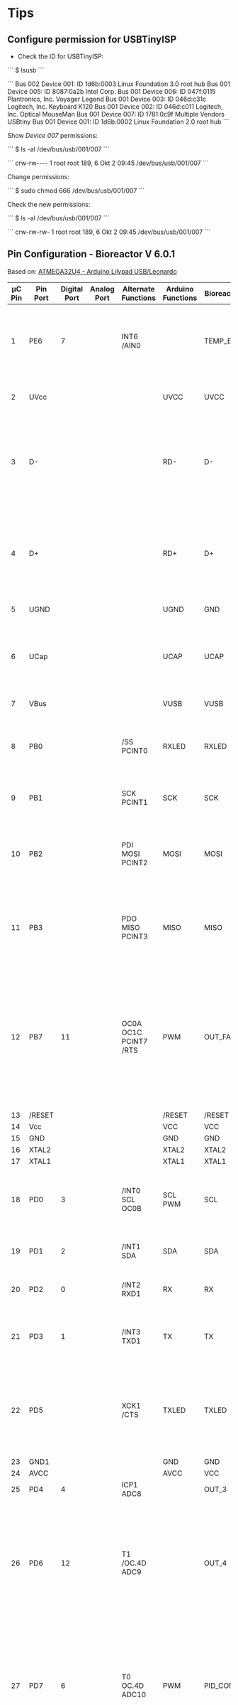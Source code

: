 # Tips

## Configure permission for USBTinyISP

- Check the ID for USBTinyISP:

´´´
$ lsusb
´´´

´´´
Bus 002 Device 001: ID 1d6b:0003 Linux Foundation 3.0 root hub
Bus 001 Device 005: ID 8087:0a2b Intel Corp.
Bus 001 Device 006: ID 047f:0115 Plantronics, Inc. Voyager Legend
Bus 001 Device 003: ID 046d:c31c Logitech, Inc. Keyboard K120
Bus 001 Device 002: ID 046d:c011 Logitech, Inc. Optical MouseMan
Bus 001 Device 007: ID 1781:0c9f Multiple Vendors USBtiny
Bus 001 Device 001: ID 1d6b:0002 Linux Foundation 2.0 root hub
´´´

Show _Device 007_ permissions:

´´´
$ ls -al /dev/bus/usb/001/007
´´´

´´´
crw-rw---- 1 root root 189, 6 Okt 2 09:45 /dev/bus/usb/001/007
´´´

Change permissions:

´´´
$ sudo chmod 666 /dev/bus/usb/001/007
´´´

Check the new permissions:

´´´
$ ls -al /dev/bus/usb/001/007
´´´

´´´
crw-rw-rw- 1 root root 189, 6 Okt 2 09:45 /dev/bus/usb/001/007
´´´

## Pin Configuration - Bioreactor V 6.0.1

Based on: [ATMEGA32U4 - Arduino Lilypad USB/Leonardo](https://docs.arduino.cc/hacking/hardware/PinMapping32u4)

| µC Pin                                                               | Pin Port | Digital Port | Analog Port | Alternate Functions                           | Arduino Functions | Bioreactor Functions | Description                                                                                                                                                                                                                           |
| -------------------------------------------------------------------- | -------- | ------------ | ----------- | --------------------------------------------- | ----------------- | -------------------- | ------------------------------------------------------------------------------------------------------------------------------------------------------------------------------------------------------------------------------------- |
| 1                                                                    | PE6      | 7            |             | INT6 <br /> /AIN0                             |                   | TEMP_EXT1            | - **Ext. OneWire 1**. <br /> - External Interrupt 6 Input. <br /> - Analog Comparator Positive Input.                                                                                                                                     |
| 2                                                                    | UVcc     |              |             |                                               | UVCC              | UVCC                 | USB Pads Internal Regulator Input supply voltage.                                                                                                                                                                                     |
| 3                                                                    | D-       |              |             |                                               | RD-               | D-                   | USB Full speed / Low Speed Negative Data Upstream Port. Should be connected to the USB D- connector pin with a serial 22 Ohm resistor.                                                                                                |
| 4                                                                    | D+       |              |             |                                               | RD+               | D+                   | USB Full speed / Low Speed Positive Data Upstream Port. Should be connected to the USB D+ connector pin with a serial 22 Ohm resistor.                                                                                                |
| 5                                                                    | UGND     |              |             |                                               | UGND              | GND                  | USB Pads Ground.                                                                                                                                                                                                                      |
| 6                                                                    | UCap     |              |             |                                               | UCAP              | UCAP                 | USB Pads Internal Regulator Output supply voltage. Should be connected to an external capacitor (1μF).                                                                                                                                |
| 7                                                                    | VBus     |              |             |                                               | VUSB              | VUSB                 | USB VBUS monitor input.                                                                                                                                                                                                               |
| 8                                                                    | PB0      |              |             | /SS <br /> PCINT0                             | RXLED             | RXLED                | - **Serial communication Reception LED**. <br /> - SPI Slave Select input. <br /> - Pin Change Interrupt 0.                                                                                                                               |
| 9                                                                    | PB1      |              |             | SCK <br /> PCINT1                             | SCK               | SCK                  | - SPI Bus Serial Clock. <br /> - Pin Change Interrupt 1.                                                                                                                                                                              |
| 10                                                                   | PB2      |              |             | PDI <br /> MOSI <br /> PCINT2                 | MOSI              | MOSI                 | - Programming Data Input. <br /> - SPI Bus Master Output/Slave Input. <br /> - Pin Change Interrupt 2.                                                                                                                                |
| 11                                                                   | PB3      |              |             | PDO <br /> MISO <br /> PCINT3                 | MISO              | MISO                 | - Programming Data Output. <br /> - SPI Bus Master Input/Slave Output. <br /> - Pin Change Interrupt 3.                                                                                                                               |
| 12                                                                   | PB7      | 11           |             | OC0A <br /> OC1C <br /> PCINT7 <br /> /RTS    | PWM               | OUT_FAN              | - **Fan control**. <br /> - Output Compare and PWM Output A for Timer/Counter0. <br /> - Output Compare and PWM Output C for Timer/Counter1. <br /> - Pin Change Interrupt 7. <br /> - UART flow control RTS signal.                      |
| 13                                                                   | /RESET   |              |             |                                               | /RESET            | /RESET               | Reset input.                                                                                                                                                                                                                          |
| 14                                                                   | Vcc      |              |             |                                               | VCC               | VCC                  |                                                                                                                                                                                                                                       |
| 15                                                                   | GND      |              |             |                                               | GND               | GND                  |                                                                                                                                                                                                                                       |
| 16                                                                   | XTAL2    |              |             |                                               | XTAL2             | XTAL2                |                                                                                                                                                                                                                                       |
| 17                                                                   | XTAL1    |              |             |                                               | XTAL1             | XTAL1                |                                                                                                                                                                                                                                       |
| 18                                                                   | PD0      | 3            |             | /INT0 <br /> SCL <br /> OC0B                  | SCL <br /> PWM    | SCL                  | - External Interrupt0 Input. <br /> - TWI Serial CLock. <br /> - Output Compare for Timer/Counter0.                                                                                                                                   |
| 19                                                                   | PD1      | 2            |             | /INT1 <br /> SDA                              | SDA               | SDA                  | - External Interrupt1 Input. <br /> - TWI Serial Data.                                                                                                                                                                                |
| 20                                                                   | PD2      | 0            |             | /INT2 <br /> RXD1                             | RX                | RX                   | - External Interrupt2 Input. <br /> - USART1 Receive Pin.                                                                                                                                                                             |
| 21                                                                   | PD3      | 1            |             | /INT3 <br > TXD1                              | TX                | TX                   | - **Enable flash memory**. <br /> - External Interrupt3 Input. <br /> - USART1 Trasmit Pin.                                                                                                                                               |
| 22                                                                   | PD5      |              |             | XCK1 <br /> /CTS                              | TXLED             | TXLED                | - **Serial communication Transmission LED**. <br /> - USART1 External Clock Input/Output. <br /> - UART flow control /CTS signal).                                                                                                        |
| 23                                                                   | GND1     |              |             |                                               | GND               | GND                  |                                                                                                                                                                                                                                       |
| 24                                                                   | AVCC     |              |             |                                               | AVCC              | VCC                  |                                                                                                                                                                                                                                       |
| 25                                                                   | PD4      | 4            |             | ICP1 <br /> ADC8                              |                   | OUT_3                | **Pin for Input/Ouput 3**.                                                                                                                                                                                                                |
| 26                                                                   | PD6      | 12           |             | T1 <br /> /OC.4D <br /> ADC9                  |                   | OUT_4                | - **Pin for Input/Ouput 4**. <br /> - Timer/Counter1 Clock Input . <br /> - Timer 4 Output Complementary Compare D / PWM output. <br /> - Analog to Digital Converter channel 9.                                                          |
| 27                                                                   | PD7      | 6            |             | T0 <br /> OC.4D <br /> ADC10                  | PWM               | PID_CONTROL          | - **Pin for PID control**. <br /> - Timer/Counter0 Clock Input. <br /> - Timer 4 Output Compare D / PWM output. <br /> - Analog to Digital Converter channel 10.                                                                          |
| 28                                                                   | PB4      | 8            |             | PCINT4 <br /> ADC11                           |                   | STEPPER_DIRECTION    | - **Pin for stepper direction**. <br /> - Pin Change Interrupt 4. <br /> - Analog to Digital Converter channel 11.                                                                                                                        |
| 29                                                                   | PB5      | 9            |             | OC1A <br /> PCINT5 <br /> /OC.4B <br /> ADC12 | PWM               | STEPPER_STEP         | - **Pin for stepper steps.** <br /> - Output Compare and PWM Output A for Timer/Counter1. <br /> - Pin Change Interrupt 5. <br /> - Timer 4 Complementary Output Compare B / PWM output. <br /> - Analog to Digital Converter channel 12. |
| 30                                                                   | PB6      | 10           |             | OC1B <br /> PCINT6 <br /> OC.4B <br /> ADC13  | PWM               | OUT_1                | - **Pin for Input/Ouput 1 (PWM food in)**. <br /> - Output Compare and PWM Output B for Timer/Counter1. <br /> - Pin Change Interrupt 6. <br /> - Timer 4 Output Compare B / PWM output. <br /> - Analog to Digital Converter channel 13.                                                |
| 31                                                                   | PC6      | 5            |             | OC.3A <br /> /OC4A                            | PWM               | OUT_2                | - **Pin for Input/Ouput 2 (PWM food out)**. <br /> - Output Compare and PWM output A for Timer/Counter3. <br /> - Output Compare and complementary PWM output A for Timer 4.                                                                                                             |
| 32                                                                   | PC7      | 13           |             | ICP3 <br /> CLK0 <br /> OC4A                  | PWM               | MONITORING_LED       | - **LED for check bioreactor code run correctly**. <br /> - Input Capture Timer 3. <br /> - CLK0 (Divided System Clock). <br /> - Output Compare and direct PWM output A for Timer 4. |
| 33                                                                   | PE2      |              |             | /HWB                                          | /HWB              | /HWB                 | Hardware bootloader activation.                                                                                                                                                                                                       |
| 34                                                                   | VCC1     |              |             |                                               | VCC               | VCC                  |                                                                                                                                                                                                                                       |
| 35                                                                   | GND2     |              |             |                                               | GND               | GND                  |                                                                                                                                                                                                                                       |
| 36                                                                   | PF7      |              | A0          | ADC7 <br /> TDI                               |                   | WEIGHT_CLK           | - **Clock for HX711**. <br /> - ADC input channel 7. <br /> - JTAG Test Data Input.                                                                                                                                                                                 |
| 37                                                                   | PF6      |              | A1          | ADC6 <br /> TDO                               |                   | WEIGHT_DATA          | - **Data for HX711**. <br /> - ADC input channel 6. <BR /> - JTAG Test Data Output.                                                                                                                                                                                |
| 38                                                                   | PF5      |              | A2          | ADC5 <br /> TMS                               |                   | TEMP_PCB             | - **PCB temp. OneWire**. <br /> - ADC input channel 5. <BR /> - JTAG Test Mode Select.                                                                                                                                                                                |
| 39                                                                   | PF4      |              | A3          | ADC4 <br /> TCK                               |                   |                      | - ADC input channel 4. <br /> - JTAG Test Clock.                                                                                                                                                                                      |
| 40                                                                   | PF1      |              | A4          | ADC1                                          |                   | OUT_ERROR            | - **ON/OFF error LED**. <br /> - ADC input channel. 1.                                                                                                                                                                                                                  |
| 41                                                                   | PF0      |              | A5          | ADC0                                          |                   | TEMP_EXT2            | - **Ext. OneWire 2**. <br /> - ADC input channel.0.                                                                                                                                                                                                                  |
| 42                                                                   | AREF     |              |             |                                               | AREF              | AREF                 | AREF                                                                                                                                                                                                                                  |
| 43                                                                   | GND3     |              |             |                                               | GND               | GND                  |                                                                                                                                                                                                                                       |
| 44                                                                   | AVCC1    |              |             |                                               | AVCC              | VCC                  |                                                                                                                                                                                                                                       |
